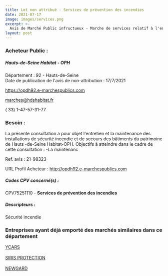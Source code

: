 ```yaml
---
title: Lot non attribué - Services de prévention des incendies
date: 2021-07-17
image: images/services.png
excerpt: >-
  Avis de Marché Public infructueux - Marche de services relatif à l'entretien et la maintenance des équipements de sécurité incendie et de secours des bâtiments du patrimoine de Hauts-de-Seine Habitat - OPH (5 lots)
layout: post
---
```


### Acheteur Public :
##### Hauts-de-Seine Habitat - OPH
Département : 92 - Hauts-de-Seine<br/>
Date de publication de l'avis de non-attribution : 17/7/2021


https://opdh92.e-marchespublics.com

marches@hdshabitat.fr

( 33) 1-47-57-31-77
### Besoin :

La présente consultation a pour objet l'entretien et la maintenance des installations de sécurité incendie et de secours des bâtiments du patrimoine de Hauts -de-Seine Habitat-OPH. Objectifs à atteindre dans le cadre de cette consultation : -La maintenanc

Ref. avis : 21-98323

URL Profil Acheteur : http://opdh92.e-marchespublics.com

##### Codes CPV concerné(s) :
CPV75251110 - **Services de prévention des incendies** <br/>

##### Descripteurs :
Sécurité incendie <br/>

### Entreprises ayant déjà emporté des marchés similaires dans ce département
<a href="/entreprise-548/siren-333050821">YCARS</a><br/><br/>
<a href="/entreprise-562/siren-449101427">SIRIS PROTECTION</a><br/><br/>
<a href="/entreprise-574/siren-753452564">NEWGARD</a><br/><br/>
